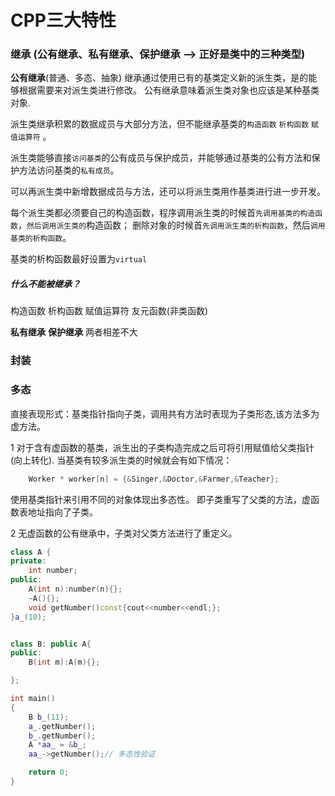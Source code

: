 # CPP三大特性

### 继承 (公有继承、私有继承、保护继承 --> 正好是类中的三种类型)
**公有继承**(普通、多态、抽象)
继承通过使用已有的基类定义新的派生类，是的能够根据需要来对派生类进行修改。 公有继承意味着派生类对象也应该是某种基类对象.
 
派生类继承积累的数据成员与大部分方法，但不能继承基类的`构造函数` `析构函数` `赋值运算符` 。

派生类能够直接`访问基类`的公有成员与保护成员，并能够通过基类的公有方法和保护方法访问基类的`私有成员`。

可以再派生类中新增数据成员与方法，还可以将派生类用作基类进行进一步开发。

每个派生类都必须要自己的构造函数，程序调用派生类的时候首`先调用基类的构造函数`，`然后调用派生类的`构造函数；
删除对象的时候首`先调用派生类的析构函数`，然后`调用基类的析构函数`。

基类的析构函数最好设置为`virtual`

##### 什么不能被继承？
构造函数 析构函数 赋值运算符 友元函数(非类函数)


**私有继承**
**保护继承**
两者相差不大






### 封装



### 多态

直接表现形式：基类指针指向子类，调用共有方法时表现为子类形态,该方法多为虚方法。


1 对于含有虚函数的基类，派生出的子类构造完成之后可将引用赋值给父类指针(向上转化).
当基类有较多派生类的时候就会有如下情况：
```c++
    Worker * worker[n] = {&Singer,&Doctor,&Farmer,&Teacher};
```
使用基类指针来引用不同的对象体现出多态性。 即子类重写了父类的方法，虚函数表地址指向了子类。

2 无虚函数的公有继承中，子类对父类方法进行了重定义。

```c++
class A {
private:
    int number;
public:
    A(int n):number(n){};
    ~A(){};
    void getNumber()const{cout<<number<<endl;};
}a_(10);


class B: public A{
public:
    B(int m):A(m){};

};

int main()
{
    B b_(11);
    a_.getNumber();
    b_.getNumber();
    A *aa_ = &b_;
    aa_->getNumber();// 多态性验证 

    return 0;
}
```